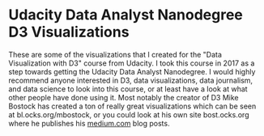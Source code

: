 # Udacity Data Analyst Nanodegree D3 Visualizations
These are some of the visualizations that I created for the "Data Visualization with D3" course from Udacity. I took this course in 2017 as a step towards getting the Udacity Data Analyst Nanodegree. I would highly recommend anyone interested in D3, data visualizations, data journalism, and data science to look into this course, or at least have a look at what other people have done using it. Most notably the creator of D3 Mike Bostock has created a ton of really great visualizations which can be seen at bl.ocks.org/mbostock, or you could look at his own site bost.ocks.org where he publishes his [medium.com](medium.com) blog posts.
